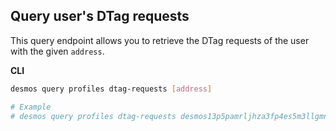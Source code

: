 ## Query user's DTag requests
This query endpoint allows you to retrieve the DTag requests of the user with the given `address`.

**CLI**
```bash
desmos query profiles dtag-requests [address]

# Example
# desmos query profiles dtag-requests desmos13p5pamrljhza3fp4es5m3llgmnde5fzcpq6nud
```